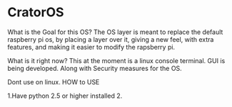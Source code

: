 # CratorOS
What is the Goal for this OS?
  The OS layer is meant to replace the default raspberry pi os, by placing a layer over it, giving a new feel, with extra features, and making it easier to modify the rapsberry pi. 
  
What is it right now?
  This at the moment is a linux console terminal. GUI is being developed. Along with Security measures for the OS.
 
Dont use on linux.
HOW to USE

1.Have python 2.5 or higher installed
2.
